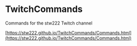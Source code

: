 # TwitchCommands
Commands for the stw222 Twitch channel

[https://stw222.github.io/TwitchCommands/Commands.html](https://stw222.github.io/TwitchCommands/Commands.html)
